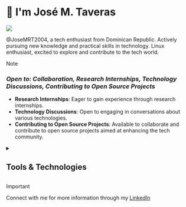 # 👋 I'm José M. Taveras

 <div align="left"> <img src="https://profile-counter.glitch.me/JoseMRT2004/count.svg?" /> </div>
  
@JoseMRT2004, a tech enthusiast from Dominican Republic. Actively pursuing new knowledge and practical skills in technology. Linux enthusiast, excited to explore and contribute to the tech world.

> [!NOTE]
> ### _Open to: Collaboration, Research Internships, Technology Discussions, Contributing to Open Source Projects_
> - **Research Internships**: Eager to gain experience through research internships.
> - **Technology Discussions**: Open to engaging in conversations about various technologies.
> - **Contributing to Open Source Projects**: Available to collaborate and contribute to open source projects aimed at enhancing the tech community.

<details>  
 <summary><h2>Tools & Technologies</h2></summary>
  
 [![My Skills](https://skillicons.dev/icons?i=bash,linux,git,github)](https://skillicons.dev) 
</details>

> [!IMPORTANT]  
> Connect with me for more information through my [LinkedIn](https://www.linkedin.com/in/jose-m-taveras-49b0172b1/)
